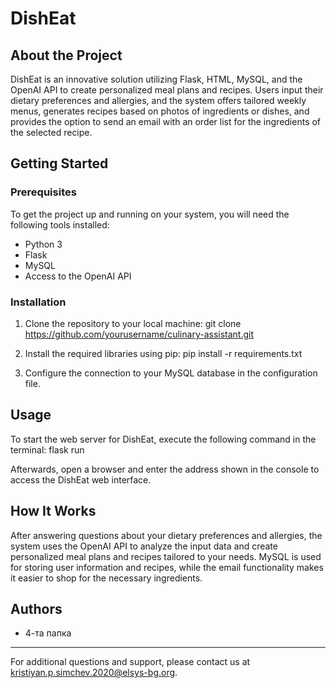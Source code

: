 # DishEat

## About the Project
DishEat is an innovative solution utilizing Flask, HTML, MySQL, and the OpenAI API to create personalized meal plans and recipes. Users input their dietary preferences and allergies, and the system offers tailored weekly menus, generates recipes based on photos of ingredients or dishes, and provides the option to send an email with an order list for the ingredients of the selected recipe.

## Getting Started

### Prerequisites
To get the project up and running on your system, you will need the following tools installed:
- Python 3
- Flask
- MySQL
- Access to the OpenAI API

### Installation
1. Clone the repository to your local machine:
git clone https://github.com/yourusername/culinary-assistant.git

2. Install the required libraries using pip:
pip install -r requirements.txt

3. Configure the connection to your MySQL database in the configuration file.

## Usage
To start the web server for DishEat, execute the following command in the terminal:
flask run

Afterwards, open a browser and enter the address shown in the console to access the DishEat web interface.

## How It Works
After answering questions about your dietary preferences and allergies, the system uses the OpenAI API to analyze the input data and create personalized meal plans and recipes tailored to your needs. MySQL is used for storing user information and recipes, while the email functionality makes it easier to shop for the necessary ingredients.

## Authors
- 4-та папка

---
For additional questions and support, please contact us at kristiyan.p.simchev.2020@elsys-bg.org.
